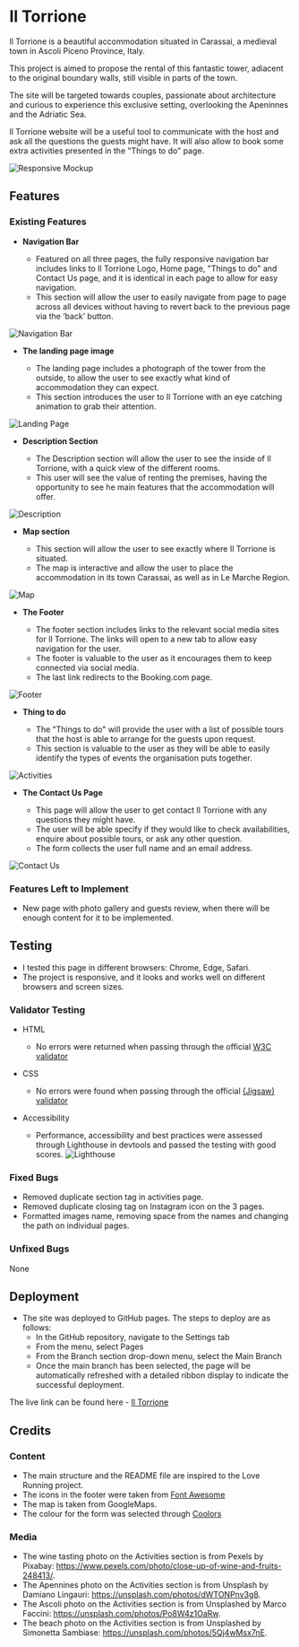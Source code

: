# Il Torrione

Il Torrione is a beautiful accommodation situated in Carassai, a medieval town in Ascoli Piceno Province, Italy.

This project is aimed to propose the rental of this fantastic tower, adiacent to the original boundary walls, still visible in parts of the town.

The site will be targeted towards couples, passionate about architecture and curious to experience this exclusive setting, overlooking the Apeninnes and the Adriatic Sea.

Il Torrione website will be a useful tool to communicate with the host and ask all the questions the guests might have.  It will also allow to book some extra activities presented in the "Things to do" page.


![Responsive Mockup](./assets/images/READMEimg/Mockup.png)

## Features 

### Existing Features

- __Navigation Bar__

  - Featured on all three pages, the fully responsive navigation bar includes links to Il Torrione Logo, Home page, "Things to do" and Contact Us page,  and it is identical in each page to allow for easy navigation.
  - This section will allow the user to easily navigate from page to page across all devices without having to revert back to the previous page via the ‘back’ button. 


![Navigation Bar](./assets/images/READMEimg/Navigation_bar.png)

- __The landing page image__

  - The landing page includes a photograph of the tower from the outside, to allow the user to see exactly what kind of accommodation they can expect. 
  - This section introduces the user to Il Torrione with an eye catching animation to grab their attention.

![Landing Page](./assets/images/READMEimg/Landing_page.png)

- __Description Section__

  - The Description section will allow the user to see the inside of Il Torrione, with a quick view of the different rooms.
  - This user will see the value of renting the premises, having the opportunity to see he main features that the accommodation will offer. 

![Description](./assets/images/READMEimg/Description.png)

- __Map section__

  - This section will allow the user to see exactly where Il Torrione is situated. 
  - The map is interactive and allow the user to place the accommodation in its town Carassai, as well as in Le Marche Region. 

![Map](./assets/images/READMEimg/Map.png)

- __The Footer__ 

  - The footer section includes links to the relevant social media sites for Il Torrione. The links will open to a new tab to allow easy navigation for the user. 
  - The footer is valuable to the user as it encourages them to keep connected via social media.
  - The last link redirects to the Booking.com page.

![Footer](./assets/images/READMEimg/Footer.png)

- __Thing to do__

  - The "Things to do" will provide the user with a list of possible tours that the host is able to arrange for the guests upon request. 
  - This section is valuable to the user as they will be able to easily identify the types of events the organisation puts together. 

![Activities](./assets/images/READMEimg/Activities.png)

- __The Contact Us Page__

  - This page will allow the user to get contact Il Torrione with any questions they might have. 
  - The user will be able specify if they would like to check availabilities, enquire about possible tours, or ask any other question. 
  - The form collects the user full name and an email address. 

![Contact Us](./assets/images/READMEimg/Contact_us.png)


### Features Left to Implement

- New page with photo gallery and guests review, when there will be enough content for it to be implemented.


## Testing 

- I tested this page in different browsers: Chrome, Edge, Safari.
- The project is responsive, and it looks and works well on different browsers and screen sizes.


### Validator Testing 

- HTML
  - No errors were returned when passing through the official [W3C validator](https://validator.w3.org/nu/?showsource=yes&showoutline=yes&showimagereport=yes&doc=https%3A%2F%2Fvalep314.github.io%2Fproject1%2Findex.html)


- CSS
  - No errors were found when passing through the official [(Jigsaw) validator](https://jigsaw.w3.org/css-validator/validator?uri=https%3A%2F%2Fvalep314.github.io%2Fproject1%2Findex.html&profile=css3svg&usermedium=all&warning=1&vextwarning=&lang=en)


- Accessibility
  - Performance, accessibility and best practices were assessed through Lighthouse in devtools and passed the testing with good scores.
  ![Lighthouse](./assets/images/READMEimg/Lighthouse.png)


### Fixed Bugs

- Removed duplicate section tag in activities page.
- Removed duplicate closing tag on Instagram icon on the 3 pages.
- Formatted images name, removing space from the names and changing the path on individual pages.


### Unfixed Bugs
None

## Deployment

- The site was deployed to GitHub pages. The steps to deploy are as follows: 
  - In the GitHub repository, navigate to the Settings tab 
  - From the menu, select Pages
  - From the Branch section drop-down menu, select the Main Branch
  - Once the main branch has been selected, the page will be automatically refreshed with a detailed ribbon display to indicate the successful deployment. 

The live link can be found here - [Il Torrione](https://valep314.github.io/project1/)


## Credits  

### Content 

- The main structure and the README file are inspired to the Love Running project.
- The icons in the footer were taken from [Font Awesome](https://fontawesome.com/)
- The map is taken from GoogleMaps.
- The colour for the form was selected through [Coolors](https://coolors.co/)


### Media

- The wine tasting photo on the Activities section is from Pexels by Pixabay: https://www.pexels.com/photo/close-up-of-wine-and-fruits-248413/.
- The Apennines photo on the Activities section is from Unsplash by Damiano Lingauri: https://unsplash.com/photos/dWTONPnv3g8.
- The Ascoli photo on the Activities section is from Unsplashed by Marco Faccini: https://unsplash.com/photos/Po8W4z1OaRw.
- The beach photo on the Activities section is from Unsplashed by Simonetta Sambiase: https://unsplash.com/photos/5Qj4wMsx7nE.




